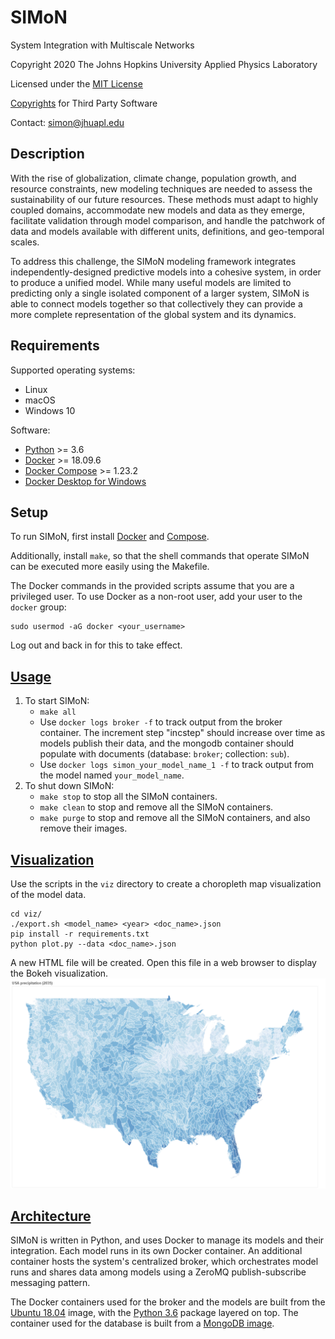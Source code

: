 # SIMoN

System Integration with Multiscale Networks

Copyright 2020 The Johns Hopkins University Applied Physics Laboratory

Licensed under the [MIT License](LICENSE.md)

[Copyrights](Third&#32;Party&#32;Copyrights.pdf) for Third Party Software

Contact: simon@jhuapl.edu

## Description

With the rise of globalization, climate change, population growth, and resource constraints, new modeling techniques are needed to assess the sustainability of our future resources. These methods must adapt to highly coupled domains, accommodate new models and data as they emerge, facilitate validation through model comparison, and handle the patchwork of data and models available with different units, definitions, and geo-temporal scales.

To address this challenge, the SIMoN modeling framework integrates independently-designed predictive models into a cohesive system, in order to produce a unified model. While many useful models are limited to predicting only a single isolated component of a larger system, SIMoN is able to connect models together so that collectively they can provide a more complete representation of the global system and its dynamics.

## Requirements

Supported operating systems:
 - Linux
 - macOS
 - Windows 10

Software:
 - [Python](https://www.python.org/downloads/) >= 3.6
 - [Docker](https://docs.docker.com/install/) >= 18.09.6
 - [Docker Compose](https://docs.docker.com/compose/install/) >= 1.23.2
 - [Docker Desktop for Windows](https://hub.docker.com/editions/community/docker-ce-desktop-windows/)

## Setup

To run SIMoN, first install [Docker](https://docs.docker.com/install/) and [Compose](https://docs.docker.com/compose/install/).

Additionally, install `make`, so that the shell commands that operate SIMoN can be executed more easily using the Makefile.

The Docker commands in the provided scripts assume that you are a privileged user. To use Docker as a non-root user, add your user to the `docker` group:
```
sudo usermod -aG docker <your_username>
```
Log out and back in for this to take effect.

## [Usage](models/README.md)

1. To start SIMoN:
    * `make all`
    * Use `docker logs broker -f` to track output from the broker container. The increment step "incstep" should increase over time as models publish their data, and the mongodb container should populate with documents (database: `broker`; collection: `sub`).
    * Use `docker logs simon_your_model_name_1 -f` to track output from the model named `your_model_name`.
2.  To shut down SIMoN:
    * `make stop` to stop all the SIMoN containers.
    * `make clean` to stop and remove all the SIMoN containers.
    * `make purge` to stop and remove all the SIMoN containers, and also remove their images.

## [Visualization](viz/README.md)

Use the scripts in the `viz` directory to create a choropleth map visualization of the model data.
```
cd viz/
./export.sh <model_name> <year> <doc_name>.json
pip install -r requirements.txt
python plot.py --data <doc_name>.json
```
A new HTML file will be created. Open this file in a web browser to display the Bokeh visualization.
![precipitation](viz/demo/2035_precipitation.png)

## [Architecture](broker/README.md)

SIMoN is written in Python, and uses Docker to manage its models and their integration. Each model runs in its own Docker container. An additional container hosts the system's centralized broker, which orchestrates model runs and shares data among models using a ZeroMQ publish-subscribe messaging pattern.

The Docker containers used for the broker and the models are built from the [Ubuntu 18.04](https://hub.docker.com/_/ubuntu/) image, with the [Python 3.6](https://packages.ubuntu.com/bionic-updates/python3-dev) package layered on top. The container used for the database is built from a [MongoDB image](https://hub.docker.com/_/mongo/).
